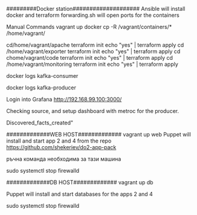 #########Docker station#################### 
Ansible will install docker and terraform 
forwarding.sh will open ports for the containers

Manual Commands
vagrant up docker 
cp -R /vagrant/containers/* /home/vagrant/ 

cd/home/vagrant/apache
terraform init
echo "yes" | terraform apply
cd /home/vagrant/exporter
terraform init
echo "yes" | terraform apply
cd chome/vagrant/code
terraform init
echo "yes" | terraform apply
cd /home/vagrant/monitoring
terraform init
echo "yes" | terraform apply

docker logs kafka-consumer

docker logs kafka-producer

Login into Grafana http://192.168.99.100:3000/

Checking source, and setup dashboard with metroc for the producer.

Discovered_facts_created"

#############WEB HOST#############
vagrant up web 
Puppet will install and start app 2 and 4 from the repo https://github.com/shekeriev/do2-app-pack

ръчна команда необходима за тази машина 

sudo systemctl stop firewalld

#############DB HOST#############
vagrant up db

Puppet will install and start databases for the apps  2 and 4 

sudo systemctl stop firewalld


 